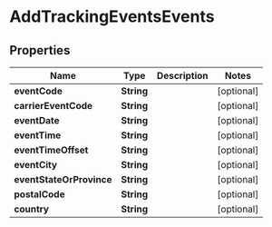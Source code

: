 

# AddTrackingEventsEvents

## Properties

Name | Type | Description | Notes
------------ | ------------- | ------------- | -------------
**eventCode** | **String** |  |  [optional]
**carrierEventCode** | **String** |  |  [optional]
**eventDate** | **String** |  |  [optional]
**eventTime** | **String** |  |  [optional]
**eventTimeOffset** | **String** |  |  [optional]
**eventCity** | **String** |  |  [optional]
**eventStateOrProvince** | **String** |  |  [optional]
**postalCode** | **String** |  |  [optional]
**country** | **String** |  |  [optional]



